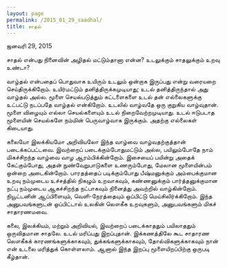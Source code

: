 ```yaml
---
layout: page
permalink: /2015_01_29_saadhal/
title: சாதல்
---
```

ஜனவரி 29, 2015

சாதல் என்பது நினைவின் அழிதல் மட்டும்தானா என்ன? உடலுக்கும் சாதலுக்கும் உறவு உண்டா?

வாழ்தல் என்பதைப் பொதுவாக உயிரும் உடலும் ஒன்றாக இருப்பது என்று வரையறை செய்திருக்கிறோம். உயிர்மட்டும் தனித்திருக்கமுடியாது; உடல் தனித்திருந்தால் அது வாழ்தல் அல்ல. மூளை செயல்படுத்தும் கட்டளைகளை உடல் தன் எல்லைகளுக்கு உட்பட்டு நடப்பதே வாழ்தல் என்கிறோம். உடலில் வாழ்வதே ஒரு குறுகிய வாழ்வுதான். மூளை விழையும் எல்லா செயல்களையும் உடல் நிறைவேற்றமுடியாது. உடல் ஈடுபடாத மூளையின் செயல்களே நம்மின் பெருவாழ்வாக இருக்கும். அதற்கு எல்லைகள் கிடையாது.

கலையோ இலக்கியமோ அறிவியலோ இந்த வாழ்வை வாழ்வதற்குத்தான் படைக்கப்பட்டவை. இவற்றைப் படைக்கும்போதுமட்டும் அல்ல, பயிலும்போதே நாம் மிகச்சிறந்த வாழ்வை வாழ ஆரம்பிக்கின்றோம். இசையைப் பயின்று அதைக் கேட்கும்போது, அதன் நுண்வேறுபாடுகளை உணரும்போது, மேலான மூளையின்பம் ஒன்றை அடைகின்றோம். பாரதத்தைப் படிக்கும்போது பீஷ்மனுக்கும் அம்பைக்குமான உறவு நம்முடைய உச்சத்தில் நிகழும் உறவாகவும், கண்ணனுக்கும் பார்த்தனுக்குமான நட்பு நம்முடைய ஆகச்சிறந்த நட்பாகவும் நினைத்து அவற்றில் வாழ்கின்றோம். நியூட்டனின் ஆப்பிளையும், வெளி-நேரத்தையும் ஒப்பிட்டு மெய்சிலிர்க்கிறோம். இந்த அனுபவங்களுடன் ஒப்பிட்டால் உலகின் லௌகீக உறவுகளும், அனுபவங்களும் மிகச் சாதாரணமவை.

கலை, இலக்கியம், மற்றும் அறிவியல், இவற்றைப் படைக்காததும் பயிலாததும் ஒருவிதமான சாதலே. உடல் மரிப்பது இறப்புதான். இக்கணத்திலே கூட சாதாரண லௌகீகக் காரணங்களுக்காகவும், துக்கங்களுக்காகவும், தோல்விகளுக்காகவும் நான் என் உடலை மரித்துக் கொள்ளலாம். ஆனால் இந்த இறப்பு மூளையிறப்பிற்கு ஒருபடி கீழ்தான்.
